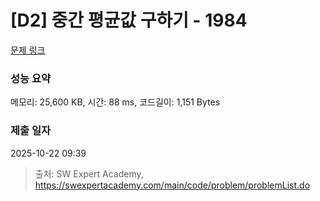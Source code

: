 # [D2] 중간 평균값 구하기 - 1984 

[문제 링크](https://swexpertacademy.com/main/code/problem/problemDetail.do?contestProbId=AV5Pw_-KAdcDFAUq) 

### 성능 요약

메모리: 25,600 KB, 시간: 88 ms, 코드길이: 1,151 Bytes

### 제출 일자

2025-10-22 09:39



> 출처: SW Expert Academy, https://swexpertacademy.com/main/code/problem/problemList.do